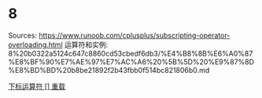 # 8

Sources: https://www.runoob.com/cplusplus/subscripting-operator-overloading.html
运算符和实例: 8%20b0322a5124c647c8860cd53cbedf6db3/%E4%B8%8B%E6%A0%87%E8%BF%90%E7%AE%97%E7%AC%A6%20%5B%5D%20%E9%87%8D%E8%BD%BD%20b8be21892f2b43fbb0f514bc821806b0.md

[下标运算符 [] 重载](下标运算符%20[]%20重载%20b8be21892f2b43fbb0f514bc821806b0.md)